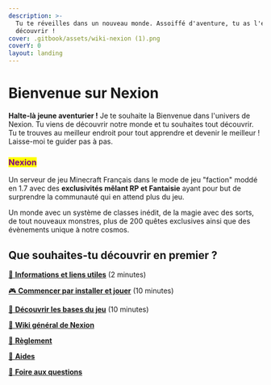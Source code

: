 ```yaml
---
description: >-
  Tu te réveilles dans un nouveau monde. Assoiffé d'aventure, tu as l'envie de
  découvrir !
cover: .gitbook/assets/wiki-nexion (1).png
coverY: 0
layout: landing
---
```


# Bienvenue sur Nexion

**Halte-là jeune aventurier !** Je te souhaite la Bienvenue dans l'univers de Nexion. Tu viens de découvrir notre monde et tu souhaites tout découvrir. Tu te trouves au meilleur endroit pour tout apprendre et devenir le meilleur ! Laisse-moi te guider pas à pas.

### <mark style="color:purple;">**Nexion**</mark>

Un serveur de jeu Minecraft Français dans le mode de jeu "faction" moddé en 1.7 avec des **exclusivités mêlant RP et Fantaisie** ayant pour but de surprendre la communauté qui en attend plus du jeu.

Un monde avec un système de classes inédit, de la magie avec des sorts, de tout nouveaux monstres, plus de 200 quêtes exclusives ainsi que des évènements unique à notre cosmos.

## Que souhaites-tu découvrir en premier ?



[🔗 **Informations et liens utiles**](welcome/informations.md) (2 minutes)

[🎮 **Commencer par installer et jouer**](welcome/installer-et-jouer/) (10 minutes)

[🏰 **Découvrir les bases du jeu**](welcome/decouvrir-le-jeu.md) (10 minutes)



[📜 **Wiki général de Nexion**](broken-reference)

[📕 **Règlement** ](reglement/reglement/)

[📗 **Aides**](aide-faq/comment-lancer-le-launcher/)

[📩 **Foire aux questions**](aide-faq/foire-aux-questions.md)

